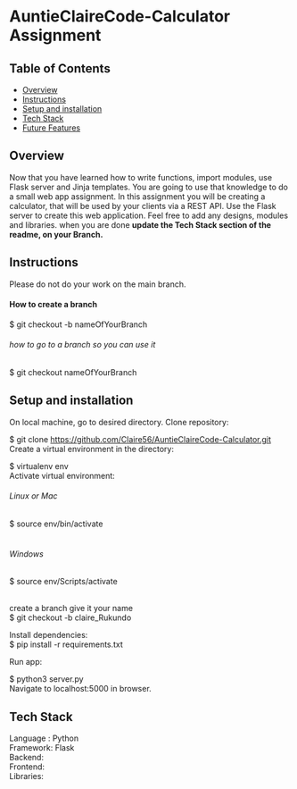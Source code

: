 # AuntieClaireCode-Calculator Assignment 

## Table of Contents
* [Overview](#Overview)
* [Instructions](#Instructions)
* [Setup and installation](#Setup-and-installation)
* [Tech Stack](#Tech-Stack)
* [Future Features](#Future-Features)

## Overview
Now that you have learned how to write functions, import modules, use Flask server and Jinja templates. You are going to use that knowledge to do a small web app assignment. In this assignment you will be creating a calculator, that will be used by your clients via a REST API. Use the Flask server to create this web application. Feel free to add any designs, modules and libraries. when you are done <b> update the Tech Stack section of the readme, on your Branch.</b>

## Instructions
Please do not do your work on the main branch.
#### How to create a branch 
$ git checkout -b nameOfYourBranch
###### how to go to a branch so you can use it 
 $ git checkout  nameOfYourBranch

## Setup and installation
On local machine, go to desired directory. Clone  repository:

$ git clone https://github.com/Claire56/AuntieClaireCode-Calculator.git <br>
Create a virtual environment in the directory:

$ virtualenv env<br>
Activate virtual environment:<br>

###### Linux or Mac <br>
$ source env/bin/activate<br><br>
###### Windows 
$ source env/Scripts/activate<br><br>

create a branch give it your name <br>
$ git checkout -b claire_Rukundo

Install dependencies:<br>
$ pip install -r requirements.txt <br>

Run app:

$ python3 server.py <br>
Navigate to localhost:5000 in browser.


## Tech Stack
Language : Python <br>
Framework: Flask <br>
Backend:  <br>
Frontend:  <br>
Libraries: 




